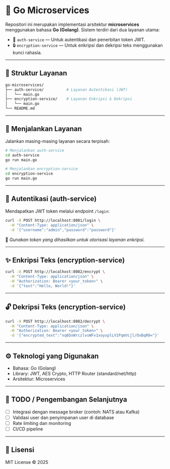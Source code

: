 # 🧩 Go Microservices

Repositori ini merupakan implementasi arsitektur **microservices** menggunakan bahasa **Go (Golang)**. Sistem terdiri dari dua layanan utama:

- 🔐 `auth-service` — Untuk autentikasi dan penerbitan token JWT.
- 🔒 `encryption-service` — Untuk enkripsi dan dekripsi teks menggunakan kunci rahasia.

---

## 📁 Struktur Layanan

```bash
go-microservices/
├── auth-service/          # Layanan Autentikasi (JWT)
│   └── main.go
├── encryption-service/    # Layanan Enkripsi & Dekripsi
│   └── main.go
└── README.md
```

---

## 🚀 Menjalankan Layanan

Jalankan masing-masing layanan secara terpisah:

```bash
# Menjalankan auth-service
cd auth-service
go run main.go
```

```bash
# Menjalankan encryption-service
cd encryption-service
go run main.go
```

---

## 🔑 Autentikasi (auth-service)

Mendapatkan JWT token melalui endpoint `/login`:

```bash
curl -X POST http://localhost:8081/login \
  -H "Content-Type: application/json" \
  -d '{"username":"admin","password":"password"}'
```

📌 *Gunakan token yang dihasilkan untuk otorisasi layanan enkripsi.*

---

## ✨ Enkripsi Teks (encryption-service)

```bash
curl -X POST http://localhost:8082/encrypt \
  -H "Content-Type: application/json" \
  -H "Authorization: Bearer <your_token>" \
  -d '{"text":"Hello, World!"}'
```

---

## 🔓 Dekripsi Teks (encryption-service)

```bash
curl -X POST http://localhost:8082/decrypt \
  -H "Content-Type: application/json" \
  -H "Authorization: Bearer <your_token>" \
  -d '{"encrypted_text":"xq6DxWrczlvuWFv1xoyxplLV1PqmVcjl/OxBqR0="}'
```

---

## ⚙️ Teknologi yang Digunakan

- Bahasa: Go (Golang)
- Library: JWT, AES Crypto, HTTP Router (standard/net/http)
- Arsitektur: Microservices

---

## 🧪 TODO / Pengembangan Selanjutnya

- [ ] Integrasi dengan message broker (contoh: NATS atau Kafka)
- [ ] Validasi user dan penyimpanan user di database
- [ ] Rate limiting dan monitoring
- [ ] CI/CD pipeline

---

## 📝 Lisensi

MIT License © 2025